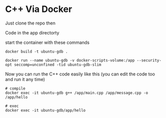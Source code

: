 # C++ Via Docker

Just clone the repo then

Code in the app directorty

start the container with these commands 
```
docker build -t ubuntu-gdb .

docker run --name ubuntu-gdb -v docker-scripts-volume:/app --security-opt seccomp=unconfined -tid ubuntu-gdb-slim
```

Now you can run the C++ code easily like this (you can edit the code too and run it any time)

```
# compile
docker exec -it ubuntu-gdb g++ /app/main.cpp /app/message.cpp -o /app/hello

# exec
docker exec -it ubuntu-gdb/app/hello
```
